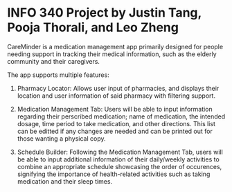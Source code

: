 # INFO 340 Project by Justin Tang, Pooja Thorali, and Leo Zheng 

CareMinder is a medication management app primarily designed for people needing support in tracking their medical information, such as the elderly community and their caregivers.

The app supports multiple features:

1. Pharmacy Locator: Allows user input of pharmacies, and displays their location and user information of said pharmacy with filtering support.

2. Medication Management Tab: Users will be able to input information regarding their perscribed medication; name of medication, the intended dosage, time period to take medication, and other directions. This list can be editted if any changes are needed and can be printed out for those wanting a physical copy.

3. Schedule Builder: Following the Medication Management Tab, users will be able to input additional information of their daily/weekly activities to combine an appropriate schedule showcasing the order of occurences, signifying the importance of health-related activities such as taking medication and their sleep times.
